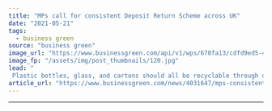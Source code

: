 ```yaml
---
title: "MPs call for consistent Deposit Return Scheme across UK"
date: "2021-05-21"
tags: 
  - business green
source: "business green"
image_url: "https://www.businessgreen.com/api/v1/wps/678fa13/cdfd9ed5-4e78-460a-924e-fb03ea082606/4/Reverse-Vending-Machine-185x114.jpg"
image_fp: "/assets/img/post_thumbnails/120.jpg"
lead: "
 Plastic bottles, glass, and cartons should all be recyclable through deposit return schemes across the four UK nations, Environmental Audit Committee argues ..."
article_url: "https://www.businessgreen.com/news/4031647/mps-consistent-deposit-return-scheme-uk"
---
```


---
